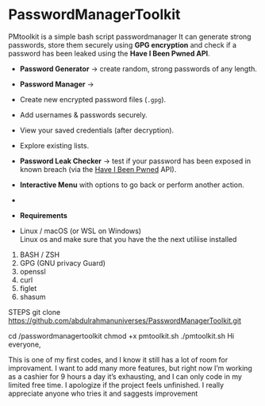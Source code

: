 # PasswordManagerToolkit
PMtoolkit is a simple bash script passwordmanager
It can generate strong passwords, store them securely using **GPG encryption**
and check if a password has been leaked using the **Have I Been Pwned API**.  
- **Password Generator** → create random, strong passwords of any length.  
- **Password Manager** →
- Create new encrypted password files (`.gpg`).
- Add usernames & passwords securely.  
- View your saved credentials (after decryption).
 - Explore existing lists.  
- **Password Leak Checker** → test if your password has been exposed in known breach (via the [Have I Been Pwned](https://haveibeenpwned.com/API/v3) API).  
- **Interactive Menu** with options to go back or perform another action.
-
- **Requirements**
  
- Linux / macOS (or WSL on Windows)  
Linux os and make sure that you have the the next utiliise installed

1. BASH / ZSH
2. GPG (GNU privacy Guard)
3. openssl
4. curl
5. figlet
6. shasum

  STEPS
 git clone https://github.com/abdulrahmanuniverses/PasswordManagerToolkit.git
 
 cd /passwordmanagertoolkit
 chmod +x pmtoolkit.sh
 ./pmtoolkit.sh
Hi everyone,

This is one of my first codes, and I know it still has a lot of room for improvament.
I want to add many more features, but right now I’m working as a cashier for 9 hours a day it’s exhausting, and I can only code in my limited free time.
 I apologize if the project feels unfinished. I really appreciate anyone who tries it and saggests improvement
 
